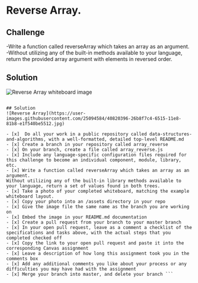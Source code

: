 # Reverse Array.

## Challenge
-Write a function called reverseArray which takes an array as an argument. -Without utilizing any of the built-in methods available to your language, return the provided array argument with elements in reversed order.


## Solution
![Reverse Array whiteboard image](../assets/reverse_array.jpg)
```# Reverse Array

## Solution
![Reverse Array](https://user-images.githubusercontent.com/25094584/40820396-26b8f7c4-6515-11e8-81b8-e1f540be5512.jpg)

- [x]  Do all your work in a public repository called data-structures-and-algorithms, with a well-formatted, detailed top-level README.md
- [x] Create a branch in your repository called array_reverse
- [x] On your branch, create a file called array_reverse.js
- [x] Include any language-specific configuration files required for this challenge to become an individual component, module, library, etc.
- [x] Write a function called reverseArray which takes an array as an argument.
Without utilizing any of the built-in library methods available to your language, return a set of values found in both trees.
- [x] Take a photo of your completed whiteboard, matching the example whiteboard layout.
- [x] Copy your photo into an /assets directory in your repo
- [x] Give the image file the same name as the branch you are working on
- [x] Embed the image in your README.md documentation
- [x] Create a pull request from your branch to your master branch
- [x] In your open pull request, leave as a comment a checklist of the specifications and tasks above, with the actual steps that you completed checked off
- [x] Copy the link to your open pull request and paste it into the corresponding Canvas assignment
- [x] Leave a description of how long this assignment took you in the comments box
- [x] Add any additional comments you like about your process or any difficulties you may have had with the assignment
- [x] Merge your branch into master, and delete your branch ```
